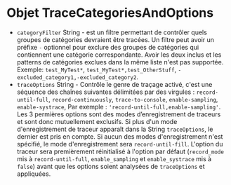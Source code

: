# Objet TraceCategoriesAndOptions

* `categoryFilter` String - est un filtre permettant de contrôler quels groupes de catégories devraient être tracées. Un filtre peut avoir un préfixe `-` optionnel pour exclure des groupes de catégories qui contiennent une catégorie correspondante. Avoir les deux inclus et les patterns de catégories exclues dans la même liste n'est pas supportée. Exemple: `test_MyTest*`, `test_MyTest*,test_OtherStuff`, `-excluded_category1,-excluded_category2`.
* `traceOptions` String - Contrôle le genre de traçage activé, c'est une séquence des chaînes suivantes délimitées par des virgules : `record-until-full`, `record-continuously`, `trace-to-console`, `enable-sampling`, `enable-systrace`, Par exemple : `'record-until-full,enable-sampling'`. Les 3 permières options sont des modes d’enregistrement de traceurs et sont donc mutuellement exclusifs. Si plus d'un mode d'enregistrement de traceur apparaît dans la String `traceOptions`, le dernier est pris en compte. Si aucun des modes d'enregistrement n'est spécifié, le mode d'enregistrement sera `record-until-fill`. L'option du traceur sera premièrement réinitialisé à l'option par défaut (`record_mode` mis à </code>`record-until-full`, `enable_sampling` et `enable_systrace` mis à `false`) avant que les options soient analysées de `traceOptions` et appliquées.
